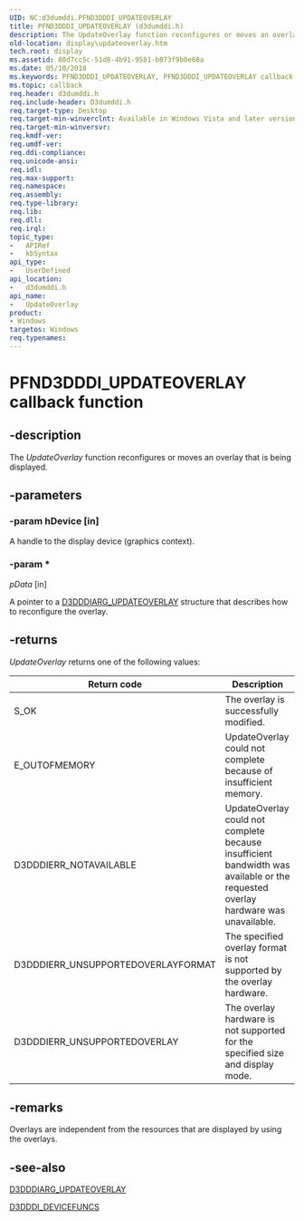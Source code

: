 ```yaml
---
UID: NC:d3dumddi.PFND3DDDI_UPDATEOVERLAY
title: PFND3DDDI_UPDATEOVERLAY (d3dumddi.h)
description: The UpdateOverlay function reconfigures or moves an overlay that is being displayed.
old-location: display\updateoverlay.htm
tech.root: display
ms.assetid: 80d7cc5c-51d8-4b91-9581-b073f9b0e68a
ms.date: 05/10/2018
ms.keywords: PFND3DDDI_UPDATEOVERLAY, PFND3DDDI_UPDATEOVERLAY callback, UpdateOverlay, UpdateOverlay callback function [Display Devices], UserModeDisplayDriver_Functions_58c588ce-de18-4aa0-bb22-0c33d053e22f.xml, d3dumddi/UpdateOverlay, display.updateoverlay
ms.topic: callback
req.header: d3dumddi.h
req.include-header: D3dumddi.h
req.target-type: Desktop
req.target-min-winverclnt: Available in Windows Vista and later versions of the Windows operating systems.
req.target-min-winversvr: 
req.kmdf-ver: 
req.umdf-ver: 
req.ddi-compliance: 
req.unicode-ansi: 
req.idl: 
req.max-support: 
req.namespace: 
req.assembly: 
req.type-library: 
req.lib: 
req.dll: 
req.irql: 
topic_type:
-	APIRef
-	kbSyntax
api_type:
-	UserDefined
api_location:
-	d3dumddi.h
api_name:
-	UpdateOverlay
product:
- Windows
targetos: Windows
req.typenames: 
---
```


# PFND3DDDI_UPDATEOVERLAY callback function


## -description


The <i>UpdateOverlay</i> function reconfigures or moves an overlay that is being displayed.


## -parameters




### -param hDevice [in]

A handle to the display device (graphics context).


### -param *








*pData* [in]

A pointer to a <a href="https://msdn.microsoft.com/library/windows/hardware/ff543400">D3DDDIARG_UPDATEOVERLAY</a> structure that describes how to reconfigure the overlay.


## -returns



<i>UpdateOverlay</i> returns one of the following values:

|Return code|Description|
|--- |--- |
|S_OK|The overlay is successfully modified.|
|E_OUTOFMEMORY|UpdateOverlay could not complete because of insufficient memory.|
|D3DDDIERR_NOTAVAILABLE|UpdateOverlay could not complete because insufficient bandwidth was available or the requested overlay hardware was unavailable.|
|D3DDDIERR_UNSUPPORTEDOVERLAYFORMAT|The specified overlay format is not supported by the overlay hardware.|
|D3DDDIERR_UNSUPPORTEDOVERLAY|The overlay hardware is not supported for the specified size and display mode.|

## -remarks



Overlays are independent from the resources that are displayed by using the overlays.




## -see-also




<a href="https://msdn.microsoft.com/library/windows/hardware/ff543400">D3DDDIARG_UPDATEOVERLAY</a>



<a href="https://msdn.microsoft.com/library/windows/hardware/ff544519">D3DDDI_DEVICEFUNCS</a>
 

 

